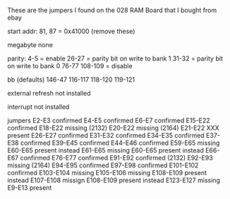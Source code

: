 These are the jumpers I found on the 028 RAM Board that I bought from ebay

start addr:
  81, 87 = 0x41000   (remove these)

megabyte
  none

parity:
  4-5 = enable
  26-27 = parity bit on write to bank 1
  31-32 = parity bit on write to bank 0
  76-77
  108-109 = disable

bb (defaults)
  146-47
  116-117
  118-120
  119-121

external refresh
  not installed

interrupt
  not installed
  
jumpers
  E2-E3 confirmed
  E4-E5 confirmed
  E6-E7 confirmed
  E15-E22 confirmed
  E18-E22 missing (2132)
  E20-E22 missing (2164)
  E21-E22 XXX present
  E26-E27 confirmed
  E31-E32 confirmed
  E34-E35 confirmed
  E37-E38 confirmed
  E39-E45 confirmed
  E44-E46 confirmed
  E59-E65 missing E60-E65 present instead
  E61-E65 missing E60-E65 present instead
  E66-E67 confirmed
  E76-E77 confirmed
  E91-E92 confirmed (2132)
  E92-E93 missing (2164)
  E94-E95 confirmed
  E97-E98 confirmed
  E101-E102 confirmed
  E103-E104 missing
  E105-E106 missing E108-E109 present instead
  E107-E108 missign E108-E109 present instead
  E123-E127 missing
  E9-E13 present
